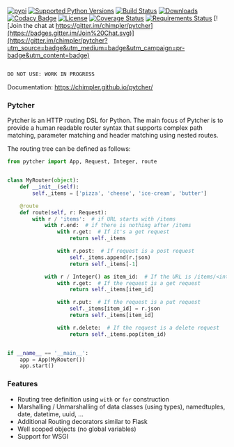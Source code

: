 [![pypi](http://img.shields.io/pypi/v/pytcher.png)](https://pypi.python.org/pypi/pytcher)
[![Supported Python Versions](https://img.shields.io/pypi/pyversions/Pytcher.svg)](https://pypi.python.org/pypi/pytcher/)
[![Build Status](https://travis-ci.org/chimpler/pytcher.svg)](https://travis-ci.org/chimpler/pytcher)
[![Downloads](https://img.shields.io/pypi/dm/pytcher.svg)](https://pypistats.org/packages/pytcher)
[![Codacy Badge](https://api.codacy.com/project/badge/Grade/684cdd4d82734702ac612bf8b25fc5a0)](https://www.codacy.com/app/francois-dangngoc/pyhocon?utm_source=github.com&amp;utm_medium=referral&amp;utm_content=chimpler/pyhocon&amp;utm_campaign=Badge_Grade)
[![License](https://img.shields.io/pypi/l/Pyhocon.svg)](https://pypi.python.org/pypi/pyhocon/)
[![Coverage Status](https://coveralls.io/repos/chimpler/pytcher/badge.svg)](https://coveralls.io/r/chimpler/pytcher)
[![Requirements Status](https://requires.io/github/chimpler/pytcher/requirements.svg?branch=master)](https://requires.io/github/chimpler/pytcher/requirements/?branch=master)
[![Join the chat at https://gitter.im/chimpler/pytcher](https://badges.gitter.im/Join%20Chat.svg)](https://gitter.im/chimpler/pytcher?utm_source=badge&utm_medium=badge&utm_campaign=pr-badge&utm_content=badge)

```

DO NOT USE: WORK IN PROGRESS

```

Documentation: https://chimpler.github.io/pytcher/

### Pytcher

Pytcher is an HTTP routing DSL for Python. The main focus of Pytcher is to provide a human readable router syntax that supports complex path matching, parameter matching and header matching using nested routes.

The routing tree can be defined as follows:
```python
from pytcher import App, Request, Integer, route


class MyRouter(object):
    def __init__(self):
        self._items = ['pizza', 'cheese', 'ice-cream', 'butter']

    @route
    def route(self, r: Request):
        with r / 'items':  # if URL starts with /items
            with r.end:  # if there is nothing after /items
                with r.get:  # If it's a get request
                    return self._items

                with r.post:  # If request is a post request
                    self._items.append(r.json)
                    return self._items[-1]

            with r / Integer() as item_id:  # If the URL is /items/<integer> then bind item_id to the integer
                with r.get:  # If the request is a get request
                    return self._items[item_id]

                with r.put:  # If the request is a put request
                    self._items[item_id] = r.json
                    return self._items[item_id]

                with r.delete:  # If the request is a delete request
                    return self._items.pop(item_id)


if __name__ == '__main__':
    app = App(MyRouter())
    app.start()
```

### Features
* Routing tree definition using `with` or `for` construction
* Marshalling / Unmarshalling of data classes (using types), namedtuples, date, datetime, uuid, ...
* Additional Routing decorators similar to Flask
* Well scoped objects (no global variables)
* Support for WSGI
